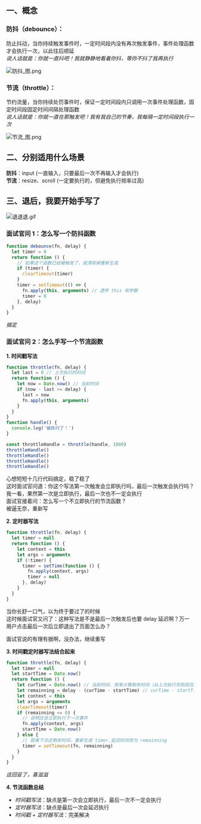 ## 一、概念

### **防抖（debounce）**：

防止抖动，当你持续触发事件时，一定时间段内没有再次触发事件，事件处理函数才会执行一次，以此往后顺延  
_说人话就是：你就一直抖吧！我就静静地看着你抖，等你不抖了我再执行_

![防抖_图.png](https://p9-juejin.byteimg.com/tos-cn-i-k3u1fbpfcp/3d40929134924879a9d1663f6070e9bb~tplv-k3u1fbpfcp-watermark.image?)

### **节流（throttle）**：

节约流量，当你持续处罚事件时，保证一定时间段内只调用一次事件处理函数，固定时间段固定时间间隔处理函数  
_说人话就是：你就一直在那触发吧！我有我自己的节奏，我每隔一定时间段执行一次_

![节流_图.png](https://p9-juejin.byteimg.com/tos-cn-i-k3u1fbpfcp/27bd4b46d77f4b0299383a5c5db581c9~tplv-k3u1fbpfcp-watermark.image?)

## 二、分别适用什么场景

**防抖**：input (一直输入，只要最后一次不再输入才会执行)  
**节流**：resize、scroll (一定要执行的，但避免执行频率过高)

## 三、退后，我要开始手写了

![退退退.gif](https://p6-juejin.byteimg.com/tos-cn-i-k3u1fbpfcp/2750d8bcbe0c41f7aa23319ea330797d~tplv-k3u1fbpfcp-watermark.image?)

### **面试官问 1：怎么写一个防抖函数**

```js
function debounce(fn, delay) {
  let timer = 0
  return function () {
    // 如果这个函数已经被触发了，就清除掉重新生成
    if (timer) {
      clearTimeout(timer)
    }
    timer = setTimeout(() => {
      fn.apply(this, arguments) // 透传 this 和参数
      timer = 0
    }, delay)
  }
}
```

_搞定_

### **面试官问 2：怎么手写一个节流函数**

**1. 时间戳写法**

```js
function throttle(fn, delay) {
  let last = 0 // 上次执行的时间
  return function () {
    let now = Date.now() // 当前时间
    if (now - last >= delay) {
      last = now
      fn.apply(this, arguments)
    }
  }
}
function handle() {
  console.log('被执行了！')
}

const throttleHandle = throttle(handle, 1000)
throttleHandle()
throttleHandle()
throttleHandle()
throttleHandle()
```

心想短短十几行代码搞定，稳了稳了  
这时面试官问道：你这个写法第一次触发会立即执行吗，最后一次触发会执行吗？  
我一看，果然第一次是立即执行，最后一次也不一定会执行  
面试官接着问：怎么写一个不立即执行的节流函数？  
被逼无奈，重新写

**2. 定时器写法**

```js
function throttle(fn, delay) {
  let timer = null
  return function () {
    let context = this
    let args = arguments
    if (!timer) {
      timer = setTime(function () {
        fn.apply(context, args)
        timer = null
      }, delay)
    }
  }
}
```

当你长舒一口气，以为终于要过了的时候  
这时候面试官又问了：这种写法是不是最后一次触发后也要 delay 延迟啊？万一用户点击最后一次后立即退出了页面怎么办？

面试官说的有理有据啊，没办法，继续重写

**3. 时间戳定时器写法结合起来**

```js
function throttle(fn, delay) {
  let timer = null
  let startTime = Date.now()
  return function () {
    let curTime = Date.now() // 当前时间，用来计算剩余时间（从上次执行完到现在还有多久执行下次函数）
    let remainning = delay - (curTime - startTime) // curTime - startTime 本次间隔已经过去多久
    let context = this
    let args = arguments
    clearTimeout(timer)
    if (remainning <= 0) {
      // 说明应该立即执行下一次事件
      fn.apply(context, args)
      startTime = Date.now()
    } else {
      // 距离下次还剩余时间，重新生成 timer,延迟时间改为 remainning
      timer = setTimeout(fn, remainning)
    }
  }
}
```

_这回妥了，喜滋滋_

**4. 节流函数总结**

- _时间戳写法_：缺点是第一次会立即执行，最后一次不一定会执行
- _定时器写法_：缺点是最后一次会延迟执行
- _时间戳 + 定时器写法_：完美解决
